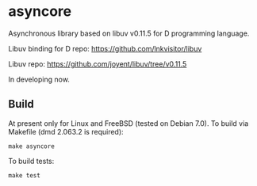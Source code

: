 asyncore
========

Asynchronous library based on libuv v0.11.5 for D programming language.

Libuv binding for D repo: https://github.com/lnkvisitor/libuv

Libuv repo: https://github.com/joyent/libuv/tree/v0.11.5

In developing now.

## Build

At present only for Linux and FreeBSD (tested on Debian 7.0).
To build via Makefile (dmd 2.063.2 is required):

    make asyncore
    
To build tests:

    make test
    
